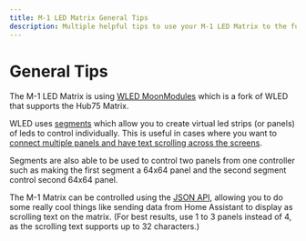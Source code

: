 ```yaml
---
title: M-1 LED Matrix General Tips
description: Multiple helpful tips to use your M-1 LED Matrix to the fullest!
---
```

# General Tips

The M-1 LED Matrix is using <a href="https://github.com/MoonModules/WLED-MM" target="_blank" rel="noreferrer nofollow noopener">WLED MoonModules</a> which is a fork of WLED that supports the Hub75 Matrix.

WLED uses <a href="https://wiki.apolloautomation.com/products/m1/setup/m1-segments/" target="_blank" rel="noreferrer nofollow noopener">segments</a> which allow you to create virtual led strips (or panels) of leds to control individually. This is useful in cases where you want to <a href="https://wiki.apolloautomation.com/products/m1/setup/m1-multiple-panels/#software-setup" target="_blank" rel="noreferrer nofollow noopener">connect multiple panels and have text scrolling across the screens</a>.

Segments are also able to be used to control two panels from one controller such as making the first segment a 64x64 panel and the second segment control second 64x64 panel.

The M-1 Matrix can be controlled using the <a href="https://mm.kno.wled.ge/interfaces/json-api/" target="_blank" rel="noreferrer nofollow noopener">JSON API</a>, allowing you to do some really cool things like sending data from Home Assistant to display as scrolling text on the matrix. (For best results, use 1 to 3 panels instead of 4, as the scrolling text supports up to 32 characters.)